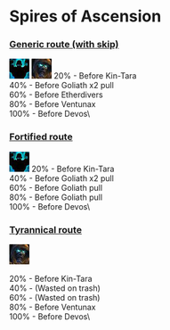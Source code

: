 # Spires of Ascension


### [Generic route (with skip)](https://raw.githubusercontent.com/holicron/Routes/main/Spires%20of%20Ascension/Spires%20of%20Ascension%20-%20Generic.txt)
![Fortified](../__media/fortified.png) ![Tyrannical](../__media/tyrannical.png)
20% - Before Kin-Tara\
40% - Before Goliath x2 pull\
60% - Before Etherdivers\
80% - Before Ventunax\
100% - Before Devos\




### [Fortified route](https://raw.githubusercontent.com/holicron/Routes/main/Spires%20of%20Ascension/Spires%20of%20Ascension%20-%20Fortified.txt)
![Fortified](../__media/fortified.png)
20% - Before Kin-Tara\
40% - Before Goliath x2 pull\
60% - Before Goliath pull\
80% - Before Goliath pull\
100% - Before Devos\



### [Tyrannical route](https://raw.githubusercontent.com/holicron/Routes/main/Spires%20of%20Ascension/Spires%20of%20Ascension%20-%20Tyrannical.txt)
![Tyrannical](../__media/tyrannical.png)

20% - Before Kin-Tara\
40% - (Wasted on trash)\
60% - (Wasted on trash)\
80% - Before Ventunax\
100% - Before Devos\